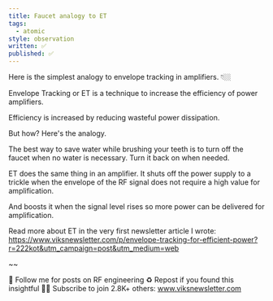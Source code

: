 ```yaml
---
title: Faucet analogy to ET
tags:
  - atomic
style: observation
written: ✅
published: ✅
---
```

Here is the simplest analogy to envelope tracking in amplifiers. 👇🏼

Envelope Tracking or ET is a technique to increase the efficiency of power amplifiers.

Efficiency is increased by reducing wasteful power dissipation.

But how? Here's the analogy.

The best way to save water while brushing your teeth is to turn off the faucet when no water is necessary. Turn it back on when needed.

ET does the same thing in an amplifier. It shuts off the power supply to a trickle when the envelope of the RF signal does not require a high value for amplification.

And boosts it when the signal level rises so more power can be delivered for amplification.

Read more about ET in the very first newsletter article I wrote: 
https://www.viksnewsletter.com/p/envelope-tracking-for-efficient-power?r=222kot&utm_campaign=post&utm_medium=web

~~

🔔 Follow me for posts on RF engineering
♻️ Repost if you found this insightful
✍🏼 Subscribe to join 2.8K+ others: www.viksnewsletter.com